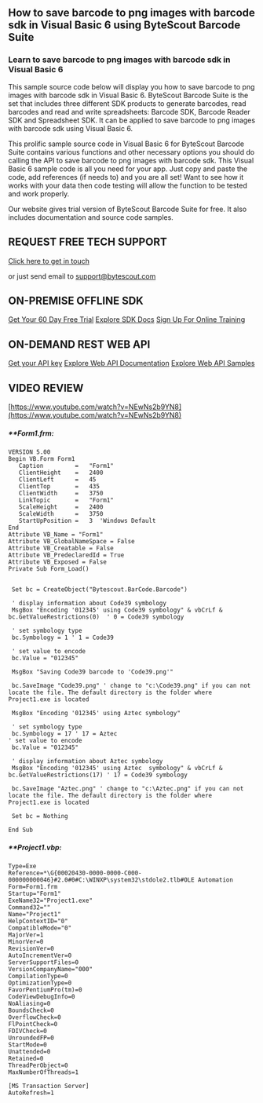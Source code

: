## How to save barcode to png images with barcode sdk in Visual Basic 6 using ByteScout Barcode Suite

### Learn to save barcode to png images with barcode sdk in Visual Basic 6

This sample source code below will display you how to save barcode to png images with barcode sdk in Visual Basic 6. ByteScout Barcode Suite is the set that includes three different SDK products to generate barcodes, read barcodes and read and write spreadsheets: Barcode SDK, Barcode Reader SDK and Spreadsheet SDK. It can be applied to save barcode to png images with barcode sdk using Visual Basic 6.

This prolific sample source code in Visual Basic 6 for ByteScout Barcode Suite contains various functions and other necessary options you should do calling the API to save barcode to png images with barcode sdk. This Visual Basic 6 sample code is all you need for your app. Just copy and paste the code, add references (if needs to) and you are all set! Want to see how it works with your data then code testing will allow the function to be tested and work properly.

Our website gives trial version of ByteScout Barcode Suite for free. It also includes documentation and source code samples.

## REQUEST FREE TECH SUPPORT

[Click here to get in touch](https://bytescout.zendesk.com/hc/en-us/requests/new?subject=ByteScout%20Barcode%20Suite%20Question)

or just send email to [support@bytescout.com](mailto:support@bytescout.com?subject=ByteScout%20Barcode%20Suite%20Question) 

## ON-PREMISE OFFLINE SDK 

[Get Your 60 Day Free Trial](https://bytescout.com/download/web-installer?utm_source=github-readme)
[Explore SDK Docs](https://bytescout.com/documentation/index.html?utm_source=github-readme)
[Sign Up For Online Training](https://academy.bytescout.com/)


## ON-DEMAND REST WEB API

[Get your API key](https://pdf.co/documentation/api?utm_source=github-readme)
[Explore Web API Documentation](https://pdf.co/documentation/api?utm_source=github-readme)
[Explore Web API Samples](https://github.com/bytescout/ByteScout-SDK-SourceCode/tree/master/PDF.co%20Web%20API)

## VIDEO REVIEW

[https://www.youtube.com/watch?v=NEwNs2b9YN8](https://www.youtube.com/watch?v=NEwNs2b9YN8)




<!-- code block begin -->

##### ****Form1.frm:**
    
```
VERSION 5.00
Begin VB.Form Form1 
   Caption         =   "Form1"
   ClientHeight    =   2400
   ClientLeft      =   45
   ClientTop       =   435
   ClientWidth     =   3750
   LinkTopic       =   "Form1"
   ScaleHeight     =   2400
   ScaleWidth      =   3750
   StartUpPosition =   3  'Windows Default
End
Attribute VB_Name = "Form1"
Attribute VB_GlobalNameSpace = False
Attribute VB_Creatable = False
Attribute VB_PredeclaredId = True
Attribute VB_Exposed = False
Private Sub Form_Load()


 Set bc = CreateObject("Bytescout.BarCode.Barcode")

 ' display information about Code39 symbology
 MsgBox "Encoding '012345' using Code39 symbology" & vbCrLf & bc.GetValueRestrictions(0)  ' 0 = Code39 symbology

 ' set symbology type
 bc.Symbology = 1 ' 1 = Code39

 ' set value to encode
 bc.Value = "012345"

 MsgBox "Saving Code39 barcode to 'Code39.png'"

 bc.SaveImage "Code39.png" ' change to "c:\Code39.png" if you can not locate the file. The default directory is the folder where Project1.exe is located

 MsgBox "Encoding '012345' using Aztec symbology"

 ' set symbology type
 bc.Symbology = 17 ' 17 = Aztec
' set value to encode
 bc.Value = "012345"

 ' display information about Aztec symbology
 MsgBox "Encoding '012345' using Aztec  symbology" & vbCrLf & bc.GetValueRestrictions(17) ' 17 = Code39 symbology

 bc.SaveImage "Aztec.png" ' change to "c:\Aztec.png" if you can not locate the file. The default directory is the folder where Project1.exe is located

 Set bc = Nothing

End Sub

```

<!-- code block end -->    

<!-- code block begin -->

##### ****Project1.vbp:**
    
```
Type=Exe
Reference=*\G{00020430-0000-0000-C000-000000000046}#2.0#0#C:\WINXP\system32\stdole2.tlb#OLE Automation
Form=Form1.frm
Startup="Form1"
ExeName32="Project1.exe"
Command32=""
Name="Project1"
HelpContextID="0"
CompatibleMode="0"
MajorVer=1
MinorVer=0
RevisionVer=0
AutoIncrementVer=0
ServerSupportFiles=0
VersionCompanyName="000"
CompilationType=0
OptimizationType=0
FavorPentiumPro(tm)=0
CodeViewDebugInfo=0
NoAliasing=0
BoundsCheck=0
OverflowCheck=0
FlPointCheck=0
FDIVCheck=0
UnroundedFP=0
StartMode=0
Unattended=0
Retained=0
ThreadPerObject=0
MaxNumberOfThreads=1

[MS Transaction Server]
AutoRefresh=1

```

<!-- code block end -->